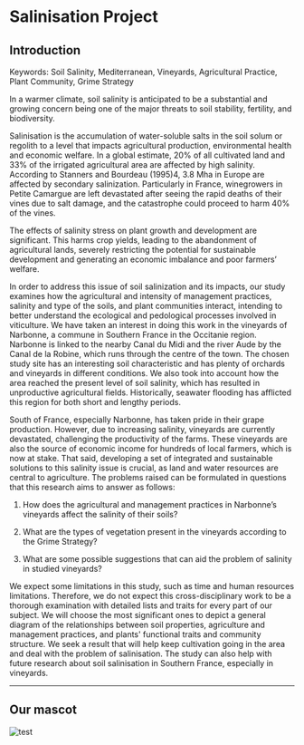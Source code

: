 # Salinisation Project
## Introduction

Keywords: Soil Salinity, Mediterranean, Vineyards, Agricultural Practice, Plant Community, Grime Strategy

In a warmer climate, soil salinity is anticipated to be a substantial and growing concern being one of the major threats to soil stability, fertility, and biodiversity.

Salinisation is the accumulation of water-soluble salts in the soil solum or regolith to a level that impacts agricultural production, environmental health and economic welfare. In a global estimate, 20% of all cultivated land and 33% of the irrigated agricultural area are affected by high salinity. According to Stanners and Bourdeau (1995)4, 3.8 Mha in Europe are affected by secondary salinization. Particularly in France, winegrowers in Petite Camargue are left devastated after seeing the rapid deaths of their vines due to salt damage, and the catastrophe could proceed to harm 40% of the vines.

The effects of salinity stress on plant growth and development are significant. This harms crop yields, leading to the abandonment of agricultural lands, severely restricting the potential for sustainable development and generating an economic imbalance and poor farmers’ welfare.

In order to address this issue of soil salinization and its impacts, our study examines how the agricultural and intensity of management practices, salinity and type of the soils, and plant communities interact, intending to better understand the ecological and pedological processes involved in viticulture. We have taken an interest in doing this work in the vineyards of Narbonne, a commune in Southern France in the Occitanie region. Narbonne is linked to the nearby Canal du Midi and the river Aude by the Canal de la Robine, which runs through the centre of the town. The chosen study site has an interesting soil characteristic and has plenty of orchards and vineyards in different conditions. We also took into account how the area reached the present level of soil salinity, which has resulted in unproductive agricultural fields. Historically, seawater flooding has afflicted this region for both short and lengthy periods.

South of France, especially Narbonne, has taken pride in their grape production. However, due to increasing salinity, vineyards are currently devastated, challenging the productivity of the farms. These vineyards are also the source of economic income for hundreds of local farmers, which is now at stake. That said, developing a set of integrated and sustainable solutions to this salinity issue is crucial, as land and water resources are central to agriculture. The problems raised can be formulated in questions that this research aims to answer as follows:

1. How does the agricultural and management practices in Narbonne’s vineyards affect the salinity of their soils?

2. What are the types of vegetation present in the vineyards according to the Grime Strategy?

3. What are some possible suggestions that can aid the problem of salinity in studied vineyards?

We expect some limitations in this study, such as time and human resources limitations. Therefore, we do not expect this cross-disciplinary work to be a thorough examination with detailed lists and traits for every part of our subject. We will choose the most significant ones to depict a general diagram of the relationships between soil properties, agriculture and management practices, and plants' functional traits and community structure. We seek a result that will help keep cultivation going in the area and deal with the problem of salinisation. 
The study can also help with future research about soil salinisation in Southern France, especially in vineyards.

---
## Our mascot

![test](https://upload.travelawaits.com/ta/uploads/2021/04/a-sugar-glider-in-the-wild5be187-1536x1024.jpg)
